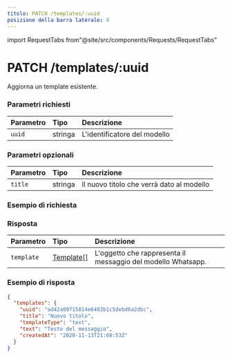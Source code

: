 ```yaml
---
titolo: PATCH /templates/:uuid
posizione della barra laterale: 4
---
```


import RequestTabs from"@site/src/components/Requests/RequestTabs"

# PATCH /templates/:uuid

Aggiorna un template esistente.

### Parametri richiesti

| Parametro | Tipo    | Descrizione                  |
| :-------- | :------ | :--------------------------- |
| `uuid`    | stringa | L'identificatore del modello |

### Parametri opzionali

| Parametro | Tipo    | Descrizione                               |
| :-------- | :------ | :---------------------------------------- |
| `title`   | stringa | Il nuovo titolo che verrà dato al modello |

### Esempio di richiesta

<RequestTabs endpoint='templates_api' request="patch_template" />

### Risposta

| Parametro  | Tipo                                               | Descrizione                                                  |
| :--------- | :------------------------------------------------- | :----------------------------------------------------------- |
| `template` | [Template[]](/api/reference/object_types/template) | L'oggetto che rappresenta il messaggio del modello Whatsapp. |

### Esempio di risposta

```json title=response.json
{
  "templates": {
    "uuid": "ad42a09715814e6483b1c5debd6a2dbc",
    "title": "Nuovo titolo",
    "templateType": "text",
    "text": "Testo del messaggio",
    "createdAt": "2020-11-13T21:08:53Z"
  }
}
```
